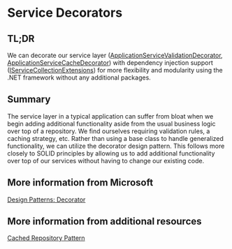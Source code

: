 # Service Decorators

## TL;DR
We can decorate our service layer ([ApplicationServiceValidationDecorator](../master/Source/Services/ApplicationServiceValidationDecorator.cs), [ApplicationServiceCacheDecorator](../master/Source/Services/ApplicationServiceCacheDecorator.cs)) with dependency injection support ([IServiceCollectionExtensions](../master/Source/Extensions/IServiceCollectionExtensions.cs)) for more flexibility and modularity using the .NET framework without any additional packages. 

## Summary
The service layer in a typical application can suffer from bloat when we begin adding additional functionality aside from the usual business logic over top of a repository. We find ourselves requiring validation rules, a caching strategy, etc. Rather than using a base class to handle generalized functionality, we can utilize the decorator design pattern. This follows more closely to SOLID principles by allowing us to add additional functionality over top of our services without having to change our existing code.  

## More information from Microsoft
[Design Patterns: Decorator](https://docs.microsoft.com/en-us/shows/visual-studio-toolbox/design-patterns-decorator)

## More information from additional resources
[Cached Repository Pattern](https://ardalis.com/introducing-the-cachedrepository-pattern/)
